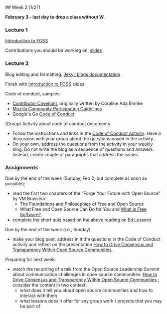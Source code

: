 <div class="week">

<div class="week_heading" markdown="1">
## Week 2 (1/27)
</div>


<div class="column_materials"  markdown="1">


<span class="strong">__February 3 - last day to drop a class without W.__ </span>


### Lecture 1

[Introduction to FOSS](slides/introduction.html)

Contributions you should be working on, [slides](slides/contributions.html)



### Lecture 2

Blog editing and formatting. [Jekyll blogs documentation](https://jekyllrb.com/docs/posts/)

Finish with [Introduction to FOSS](slides/introduction.html) slides


Code of conduct, samples:
- [Contributor Covenant](https://www.contributor-covenant.org/), originally written by
Coraline Ada Ehmke
- [Mozilla Community Participation Guidelines](https://www.mozilla.org/about/governance/policies/participation/)
- Google's Go [Code of Conduct](https://golang.org/conduct)

(Group) Activity about code of conduct documents.


- Follow the instructions and links in the [Code of Conduct Activity](https://github.com/joannakl/ossd_materials/blob/master/activities/code_of_conduct_activity.md). Have a discussion with your group about the questions posed in the activity.
- On your own, address the questions from the activity in your weekly blog. Do not write the blog as a sequence of questions and answers. Instead, create couple of paragraphs that address the issues. 


</div>

<div class="column_assign"  markdown="1">

### Assignments


Due by the end of the week (Sunday, Feb 2, but complete as soon as possible): 
- read the first two chapters of the "Forge Your Future with Open Source" by VM Brasseur:
    - The Foundations and Philosophies of Free and Open Source 
    - What Free and Open Source Can Do for You
  and [What is Free Software?](https://www.gnu.org/philosophy/free-sw.html). 
- complete the short quiz based on the above reading on Ed Lessons 

Due by the end of the week (i.e., Sunday)
- make your blog post, address in it the questions in the Code of Conduct activity and reflect on the presentation [How to Drive Consensus and Transparency Within Open Source Communities](https://www.youtube.com/watch?v=ZYwTDNA3Uac). 

Preparing for next week: 

- watch the recording of a talk from the Open Source Leadership Summit about communication challenges in open source communities:
[How to Drive Consensus and Transparency Within Open Source Communities](https://www.youtube.com/watch?v=ZYwTDNA3Uac) ; consider the content in two context:
    - what does it tell you about open source communities and how to interact with them
    - what lessons does it offer for any group work / projects that you may be part of 




</div>
</div>
